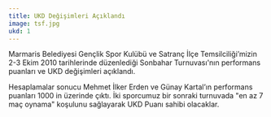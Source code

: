 ```yaml
---
title: UKD Değişimleri Açıklandı
image: tsf.jpg
ukd: 1
---
```


Marmaris Belediyesi Gençlik Spor Kulübü ve Satranç İlçe Temsilciliği’mizin 2-3 Ekim 2010 tarihlerinde düzenlediği Sonbahar Turnuvası'nın performans puanları ve UKD değişimleri açıklandı.

Hesaplamalar sonucu Mehmet İlker Erden ve Günay Kartal’ın performans puanları 1000 in üzerinde çıktı. İki sporcumuz bir sonraki turnuvada "en az 7 maç oynama" koşulunu sağlayarak UKD Puanı sahibi olacaklar.  
